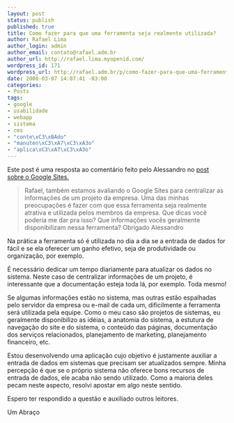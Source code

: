 ```yaml
--- 
layout: post
status: publish
published: true
title: Como fazer para que uma ferramenta seja realmente utilizada?
author: Rafael Lima
author_login: admin
author_email: contato@rafael.adm.br
author_url: http://rafael.lima.myopenid.com/
wordpress_id: 171
wordpress_url: http://rafael.adm.br/p/como-fazer-para-que-uma-ferramenta-seja-realmente-utilizada/
date: 2008-03-07 14:07:41 -03:00
categories: 
- Posts
tags: 
- google
- usabilidade
- webapp
- sistema
- cms
- "conte\xC3\xBAdo"
- "manuten\xC3\xA7\xC3\xA3o"
- "aplica\xC3\xA7\xC3\xA3o"
---
```

Este post é uma resposta ao comentário feito pelo Alessandro no <a href="http://rafael.adm.br/p/google-sites/">post sobre o Google Sites.</a>
<blockquote>Rafael, também estamos avaliando o Google Sites para centralizar as informações de um projeto da empresa.
Uma das minhas preocupações é fazer com que essa ferramenta seja realmente atrativa e utilizada pelos membros da empresa.
Que dicas você poderia me dar pra isso? Que informações vocês geralmente disponibilizam nessa ferramenta?
Obrigado
Alessandro</blockquote>
Na prática a ferramenta só é utilizada no dia a dia se a entrada de dados for fácil e se ela oferecer um ganho efetivo, seja de produtividade ou organização, por exemplo.

É necessário dedicar um tempo diariamente para atualizar os dados no sistema. Neste caso de centralizar informações de um projeto, é interessante que a documentação esteja toda lá, por exemplo. Toda mesmo!

Se algumas informações estão no sistema, mas outras estão espalhadas pelo servidor da empresa ou e-mail de cada um, dificilmente a ferramenta será utilizada pela equipe.
Como o meu caso são projetos de sistemas, eu geralmente disponibilizo as idéias, a anatomia do sistema, a estutura de navegação do site e do sistema, o conteúdo das páginas, documentação dos serviços relacionados, planejamento de marketing, planejamento financeiro, etc.

Estou desenvolvendo uma aplicação cujo objetivo é justamente auxiliar a entrada de dados em sistemas que precisam ser atualizados sempre. Minha percepção é que se o próprio sistema não oferece bons recursos de entrada de dados, ele acaba não sendo utilizado. Como a maioria deles pecam neste aspecto, resolvi apostar em algo neste sentido.

Espero ter respondido a questão e auxiliado outros leitores.

Um Abraço
